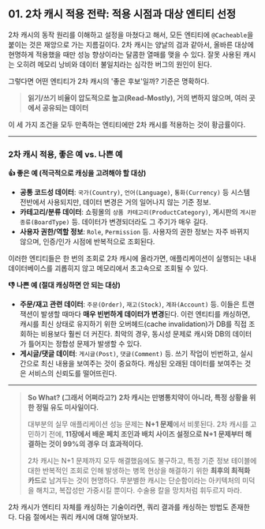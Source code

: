 ## 01. 2차 캐시 적용 전략: 적용 시점과 대상 엔티티 선정

2차 캐시의 동작 원리를 이해하고 설정을 마쳤다고 해서, 모든 엔티티에 `@Cacheable`을 붙이는 것은 재앙으로 가는 지름길이다. 2차 캐시는 양날의 검과 같아서, 올바른 대상에 현명하게 적용했을 때만 성능 향상이라는 달콤한 열매를 맺을 수 있다. 잘못 사용된 캐시는 오히려 메모리 낭비와 데이터 불일치라는 심각한 버그의 원인이 된다.

그렇다면 어떤 엔티티가 2차 캐시의 '좋은 후보'일까? 기준은 명확하다.

> **읽기/쓰기 비율이 압도적으로 높고(Read-Mostly), 거의 변하지 않으며, 여러 곳에서 공유되는 데이터**

이 세 가지 조건을 모두 만족하는 엔티티에만 2차 캐시를 적용하는 것이 황금률이다.

---

### **2차 캐시 적용, 좋은 예 vs. 나쁜 예**

**👍 좋은 예 (적극적으로 캐싱을 고려해야 할 대상)**

* **공통 코드성 데이터**: `국가(Country)`, `언어(Language)`, `통화(Currency)` 등 시스템 전반에서 사용되지만, 데이터 변경은 거의 일어나지 않는 기준 정보.
* **카테고리/분류 데이터**: 쇼핑몰의 `상품 카테고리(ProductCategory)`, 게시판의 `게시판 종류(BoardType)` 등. 데이터가 변경되더라도 그 주기가 매우 길다.
* **사용자 권한/역할 정보**: `Role`, `Permission` 등. 사용자의 권한 정보는 자주 바뀌지 않으며, 인증/인가 시점에 반복적으로 조회된다.

이러한 엔티티들은 한 번의 조회로 2차 캐시에 올라가면, 애플리케이션이 실행되는 내내 데이터베이스를 괴롭히지 않고 메모리에서 초고속으로 조회될 수 있다.

**👎 나쁜 예 (절대 캐싱하면 안 되는 대상)**

* **주문/재고 관련 데이터**: `주문(Order)`, `재고(Stock)`, `계좌(Account)` 등. 이들은 트랜잭션이 발생할 때마다 **매우 빈번하게 데이터가 변경**된다. 이런 엔티티를 캐싱하면, 캐시를 최신 상태로 유지하기 위한 오버헤드(cache invalidation)가 DB를 직접 조회하는 비용보다 훨씬 더 커진다. 최악의 경우, 동시성 문제로 캐시와 DB의 데이터가 틀어지는 정합성 문제가 발생할 수 있다.
* **게시글/댓글 데이터**: `게시글(Post)`, `댓글(Comment)` 등. 쓰기 작업이 빈번하고, 실시간으로 최신 내용을 보여주는 것이 중요하다. 캐싱된 오래된 데이터를 보여주는 것은 서비스의 신뢰도를 떨어뜨린다.



---

> **So What? (그래서 어쩌라고?)**
> **2차 캐시는 만병통치약이 아니라, 특정 상황을 위한 정밀 유도 미사일이다.**
>
> 대부분의 실무 애플리케이션 성능 문제는 **N+1 문제**에서 비롯된다. 2차 캐시를 고민하기 전에, **11장에서 배운 페치 조인과 배치 사이즈 설정으로 N+1 문제부터 해결하는 것이 99%의 경우 더 효과적이다.**
>
> 2차 캐시는 N+1 문제까지 모두 해결했음에도 불구하고, 특정 기준 정보 테이블에 대한 반복적인 조회로 인해 발생하는 병목 현상을 해결하기 위한 **최후의 최적화 카드**로 남겨두는 것이 현명하다. 무분별한 캐시는 단순함이라는 아키텍처의 미덕을 해치고, 복잡성만 가중시킬 뿐이다. 수술용 칼을 망치처럼 휘두르지 마라.

2차 캐시가 엔티티 자체를 캐싱하는 기술이라면, 쿼리 결과를 캐싱하는 방법도 존재한다. 다음 절에서는 쿼리 캐시에 대해 알아보자.